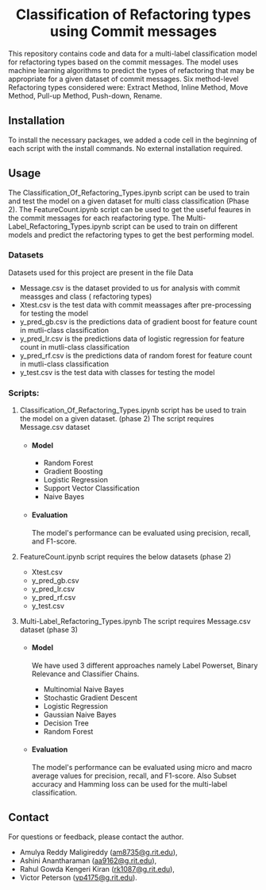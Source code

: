 <h1 align="center">Classification of Refactoring types using Commit messages</h1>

This repository contains code and data for a multi-label classification model for refactoring types based on the commit messages.
The model uses machine learning algorithms to predict the types of refactoring that may be appropriate for a given dataset of commit messages.
Six method-level Refactoring types considered were: Extract Method, Inline Method, Move Method, Pull-up Method, Push-down, Rename.

## Installation
To install the necessary packages, we added a code cell in the beginning of each script with the install commands. No external installation required.

## Usage

The Classification_Of_Refactoring_Types.ipynb script can be used to train and test the model on a given dataset for multi class classification (Phase 2). The FeatureCount.ipynb script can be used to get the useful feaures in the commit messages for each reafactoring type. The Multi-Label_Refactoring_Types.ipynb script can be used to train on different models and predict the refactoring types to get the best performing model.

### Datasets
Datasets used for this project are present in the file Data
- Message.csv is the dataset provided to us for analysis with commit meassges and class ( refactoring types)
- Xtest.csv is the test data with commit meassages after pre-processing for testing the model
- y_pred_gb.csv is the predictions data of gradient boost for feature count in mutli-class classification 
- y_pred_lr.csv is the predictions data of logistic regression for feature count in mutli-class classification 
- y_pred_rf.csv is the predictions data of random forest for feature count in mutli-class classification 
- y_test.csv is the test data with classes for testing the model

### Scripts:
1. Classification_Of_Refactoring_Types.ipynb script has be used to train the model on a given dataset. (phase 2)
The script requires Message.csv dataset
	- #### Model 
		- Random Forest
		- Gradient Boosting
		- Logistic Regression
		- Support Vector Classification
		- Naive Bayes
	- #### Evaluation 
		The model's performance can be evaluated using precision, recall, and F1-score. 
	
2. FeatureCount.ipynb script requires the below datasets (phase 2)
	- Xtest.csv
	- y_pred_gb.csv
	- y_pred_lr.csv
	- y_pred_rf.csv
	- y_test.csv
	
3. Multi-Label_Refactoring_Types.ipynb 
The script requires Message.csv dataset (phase 3)
	- #### Model 
		We have used 3 different approaches namely Label Powerset, Binary Relevance and Classifier Chains.
	
		- Multinomial Naive Bayes
		- Stochastic Gradient Descent
		- Logistic Regression
		- Gaussian Naive Bayes
		- Decision Tree
		- Random Forest
	- #### Evaluation 
		The model's performance can be evaluated using micro and macro average values for precision, recall, and F1-score. Also Subset accuracy and Hamming loss can be used for the multi-label classification.

## Contact
For questions or feedback, please contact the author.
- Amulya Reddy Maligireddy (am8735@g.rit.edu), 
- Ashini Anantharaman (aa9162@g.rit.edu), 
- Rahul Gowda Kengeri Kiran (rk1087@g.rit.edu), 
- Victor Peterson (vp4175@g.rit.edu).
